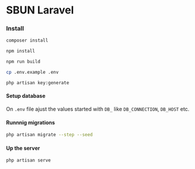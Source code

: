 #  SBUN Laravel

### Install

```sh
composer install
```

```sh
npm install
```

```sh
npm run build
```

```sh
cp .env.example .env
```

```sh
php artisan key:generate
```

#### Setup database

On `.env` file ajust the values started with `DB_` like `DB_CONNECTION`, `DB_HOST` etc.


#### Runnnig migrations

```sh
php artisan migrate --step --seed
```

#### Up the server
```sh
php artisan serve
```
